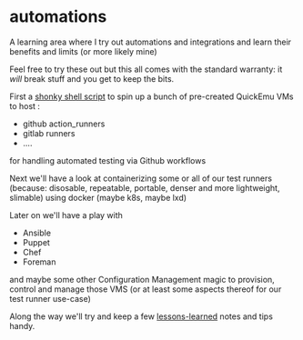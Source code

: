 # automations
A learning area where I try out automations and integrations and learn their benefits and limits (or more likely mine)

Feel free to try these out but this all comes with the standard warranty: it _will_ break stuff and you get to keep the bits.


First a [shonky shell script](quickemu/runtestvms.sh) to spin up a bunch of pre-created QuickEmu VMs to host :

 * github action_runners
 * gitlab runners
 * ....

 for handling automated testing via Github workflows

Next we'll have a look at containerizing some or all of our test runners (because: disosable, repeatable, portable, denser and more lightweight, slimable) using docker (maybe k8s, maybe lxd)

Later on we'll have a play with

* Ansible
* Puppet
* Chef
* Foreman

and maybe some other Configuration Management magic to provision, control and manage those VMS (or at least some aspects thereof for our test runner use-case)

Along the way we'll try and keep a few [lessons-learned](lessons.md) notes and tips handy.